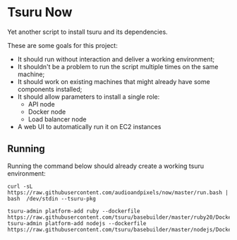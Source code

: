 # Tsuru Now

Yet another script to install tsuru and its dependencies.

These are some goals for this project:

* It should run without interaction and deliver a working environment;
* It shouldn't be a problem to run the script multiple times on the same machine;
* It should work on existing machines that might already have some components installed;
* It should allow parameters to install a single role:
    * API node
    * Docker node
    * Load balancer node
* A web UI to automatically run it on EC2 instances

## Running

Running the command below should already create a working tsuru environment:

```
curl -sL https://raw.githubusercontent.com/audioandpixels/now/master/run.bash | bash  /dev/stdin --tsuru-pkg
```

```
tsuru-admin platform-add ruby --dockerfile https://raw.githubusercontent.com/tsuru/basebuilder/master/ruby20/Dockerfile
tsuru-admin platform-add nodejs --dockerfile https://raw.githubusercontent.com/tsuru/basebuilder/master/nodejs/Dockerfile
```